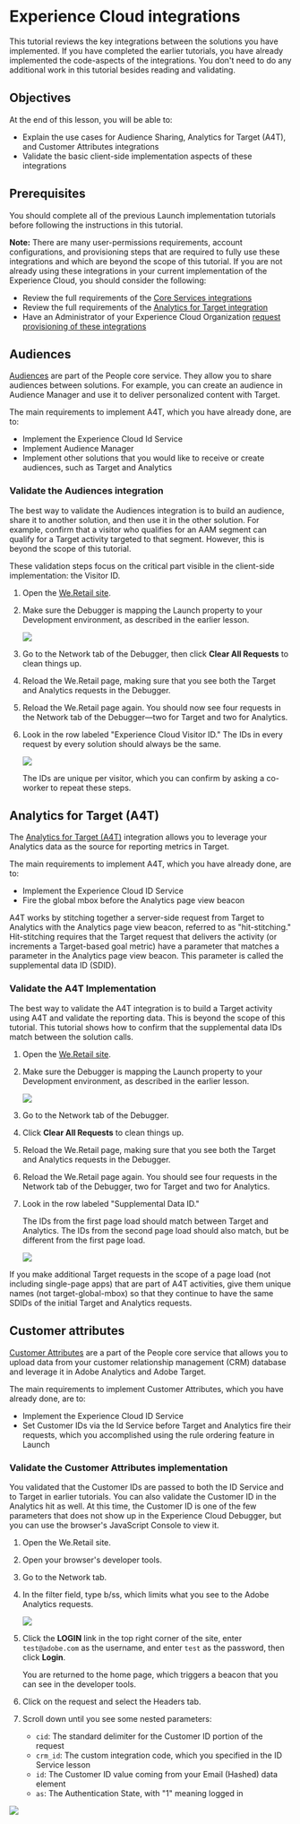 # Experience Cloud integrations

This tutorial reviews the key integrations between the solutions you have implemented. If you have completed the earlier tutorials, you have already implemented the code-aspects of the integrations. You don't need to do any additional work in this tutorial besides reading and validating.

## Objectives

At the end of this lesson, you will be able to:

* Explain the use cases for Audience Sharing, Analytics for Target \(A4T\), and Customer Attributes integrations
* Validate the basic client-side implementation aspects of these integrations

## Prerequisites

You should complete all of the previous Launch implementation tutorials before following the instructions in this tutorial.

**Note:** There are many user-permissions requirements, account configurations, and provisioning steps that are required to fully use these integrations and which are beyond the scope of this tutorial. If you are not already using these integrations in your current implementation of the Experience Cloud, you should consider the following:

* Review the full requirements of the [Core Services integrations](https://marketing.adobe.com/resources/help/en_US/mcloud/core_services.html)
* Review the full requirements of the [Analytics for Target integration](https://marketing.adobe.com/resources/help/en_US/target/a4t/c_before_implement.html)
* Have an Administrator of your Experience Cloud Organization [request provisioning of these integrations](https://www.adobe.com/go/audiences)

## Audiences

[Audiences](https://marketing.adobe.com/resources/help/en_US/mcloud/audience_library.html) are part of the People core service. They allow you to share audiences between solutions. For example, you can create an audience in Audience Manager and use it to deliver personalized content with Target.

The main requirements to implement A4T, which you have already done, are to:

* Implement the Experience Cloud Id Service
* Implement Audience Manager
* Implement other solutions that you would like to receive or create audiences, such as Target and Analytics

### Validate the Audiences integration

The best way to validate the Audiences integration is to build an audience, share it to another solution, and then use it in the other solution. For example, confirm that a visitor who qualifies for an AAM segment can qualify for a Target activity targeted to that segment. However, this is beyond the scope of this tutorial.

These validation steps focus on the critical part visible in the client-side implementation: the Visitor ID.

1. Open the [We.Retail site](https://aem.enablementadobe.com/content/we-retail/us/en.html).
2. Make sure the Debugger is mapping the Launch property to your Development environment, as described in the earlier lesson.

   ![](../../.gitbook/assets/switchenvironments-debuggeronweretail2%20%281%29.png)

3. Go to the Network tab of the Debugger, then click **Clear All Requests** to clean things up.
4. Reload the We.Retail page, making sure that you see both the Target and Analytics requests in the Debugger.
5. Reload the We.Retail page again. You should now see four requests in the Network tab of the Debugger—two for Target and two for Analytics.
6. Look in the row labeled "Experience Cloud Visitor ID." The IDs in every request by every solution should always be the same.

   ![](../../.gitbook/assets/integrations-matchingecids.png)

   The IDs are unique per visitor, which you can confirm by asking a co-worker to repeat these steps.

## Analytics for Target \(A4T\)

The [Analytics for Target \(A4T\)](https://marketing.adobe.com/resources/help/en_US/target/a4t/a4t.html) integration allows you to leverage your Analytics data as the source for reporting metrics in Target.

The main requirements to implement A4T, which you have already done, are to:

* Implement the Experience Cloud ID Service
* Fire the global mbox before the Analytics page view beacon

A4T works by stitching together a server-side request from Target to Analytics with the Analytics page view beacon, referred to as "hit-stitching." Hit-stitching requires that the Target request that delivers the activity \(or increments a Target-based goal metric\) have a parameter that matches a parameter in the Analytics page view beacon. This parameter is called the supplemental data ID \(SDID\).

### Validate the A4T Implementation

The best way to validate the A4T integration is to build a Target activity using A4T and validate the reporting data. This is beyond the scope of this tutorial. This tutorial shows how to confirm that the supplemental data IDs match between the solution calls.

1. Open the [We.Retail site](https://aem.enablementadobe.com/content/we-retail/us/en.html).
2. Make sure the Debugger is mapping the Launch property to your Development environment, as described in the earlier lesson.

   ![](../../.gitbook/assets/switchenvironments-debuggeronweretail2%20%281%29.png)

3. Go to the Network tab of the Debugger.
4. Click **Clear All Requests** to clean things up.
5. Reload the We.Retail page, making sure that you see both the Target and Analytics requests in the Debugger.
6. Reload the We.Retail page again. You should see four requests in the Network tab of the Debugger, two for Target and two for Analytics.
7. Look in the row labeled "Supplemental Data ID."

   The IDs from the first page load should match between Target and Analytics. The IDs from the second page load should also match, but be different from the first page load.

   ![](../../.gitbook/assets/integrations-matchingsdids.png)

If you make additional Target requests in the scope of a page load \(not including single-page apps\) that are part of A4T activities, give them unique names \(not target-global-mbox\) so that they continue to have the same SDIDs of the initial Target and Analytics requests.

## Customer attributes

[Customer Attributes](https://marketing.adobe.com/resources/help/en_US/mcloud/attributes.html) are a part of the People core service that allows you to upload data from your customer relationship management \(CRM\) database and leverage it in Adobe Analytics and Adobe Target.

The main requirements to implement Customer Attributes, which you have already done, are to:

* Implement the Experience Cloud ID Service
* Set Customer IDs via the Id Service before Target and Analytics fire their requests, which you accomplished using the rule ordering feature in Launch

### Validate the Customer Attributes implementation

You validated that the Customer IDs are passed to both the ID Service and to Target in earlier tutorials. You can also validate the Customer ID in the Analytics hit as well. At this time, the Customer ID is one of the few parameters that does not show up in the Experience Cloud Debugger, but you can use the browser's JavaScript Console to view it.

1. Open the We.Retail site.
2. Open your browser's developer tools.
3. Go to the Network tab.
4. In the filter field, type b/ss, which limits what you see to the Adobe Analytics requests.

   ![](../../.gitbook/assets/aam-openthejsconsole.png)

5. Click the **LOGIN** link in the top right corner of the site, enter `test@adobe.com` as the username, and enter `test` as the password, then click **Login**.

   You are returned to the home page, which triggers a beacon that you can see in the developer tools.

6. Click on the request and select the Headers tab.
7. Scroll down until you see some nested parameters:
   * `cid`: The standard delimiter for the Customer ID portion of the request
   * `crm_id`: The custom integration code, which you specified in the ID Service lesson
   * `id`: The Customer ID value coming from your Email \(Hashed\) data element
   * `as`: The Authentication State, with "1" meaning logged in

![](../../.gitbook/assets/integrations-analyticscustomeridvalidation.png)

